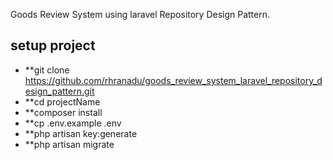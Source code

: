 Goods Review System using laravel Repository Design Pattern.
## setup project
- **git clone https://github.com/rhranadu/goods_review_system_laravel_repository_design_pattern.git
- **cd projectName
- **composer install
- **cp .env.example .env
- **php artisan key:generate
- **php artisan migrate